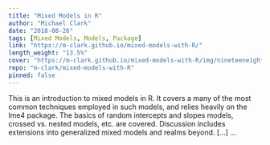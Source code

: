 ```yaml
---
title: "Mixed Models in R"
author: "Michael Clark"
date: "2018-08-26"
tags: [Mixed Models, Models, Package]
link: "https://m-clark.github.io/mixed-models-with-R/"
length_weight: "13.5%"
cover: "https://m-clark.github.io/mixed-models-with-R/img/nineteeneightyR.png"
repo: "m-clark/mixed-models-with-R"
pinned: false
---
```


This is an introduction to mixed models in R. It covers a many of the most common techniques employed in such models, and relies heavily on the lme4 package. The basics of random intercepts and slopes models, crossed vs. nested models, etc. are covered. Discussion includes extensions into generalized mixed models and realms beyond. [...]  ...
